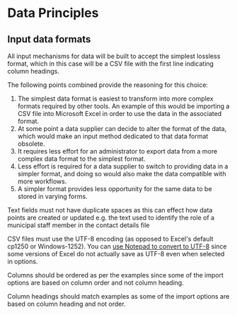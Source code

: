 # Data Principles

## Input data formats

All input mechanisms for data will be built to accept the simplest lossless format, which in this case will be a CSV file with the first line indicating column headings.

The following points combined provide the reasoning for this choice:

1. The simplest data format is easiest to transform into more complex formats required by other tools. An example of this would be importing a CSV file into Microsoft Excel in order to use the data in the associated format.
2. At some point a data supplier can decide to alter the format of the data, which would make an input method dedicated to that data format obsolete.
3. It requires less effort for an administrator to export data from a more complex data format to the simplest format.
4. Less effort is required for a data supplier to switch to providing data in a simpler format, and doing so would also make the data compatible with more workflows.
5. A simpler format provides less opportunity for the same data to be stored in varying forms.

Text fields must not have duplicate spaces as this can effect how data points are created or updated e.g. the text used to identify the role of a municipal staff member in the contact details file

CSV files must use the UTF-8 encoding (as opposed to Excel's default cp1250 or Windows-1252). You can [use Notepad to convert to UTF-8](https://www.webtoffee.com/how-to-save-csv-excel-file-as-utf-8-encoded/#save-csv-notepad) since some versions of Excel do not actually save as UTF-8 even when selected in options.

Columns should be ordered as per the examples since some of the import options are based on column order and not column heading.

Column headings should match examples as some of the import options are based on column heading and not order.
